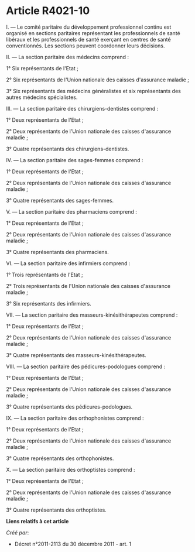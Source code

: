 # Article R4021-10

I. ― Le comité paritaire du développement professionnel continu est organisé en sections paritaires représentant les
professionnels de santé libéraux et les professionnels de santé exerçant en centres de santé conventionnés. Les sections
peuvent coordonner leurs décisions.

II. ― La section paritaire des médecins comprend :

1° Six représentants de l'Etat ;

2° Six représentants de l'Union nationale des caisses d'assurance maladie ;

3° Six représentants des médecins généralistes et six représentants des autres médecins spécialistes.

III. ― La section paritaire des chirurgiens-dentistes comprend :

1° Deux représentants de l'Etat ;

2° Deux représentants de l'Union nationale des caisses d'assurance maladie ;

3° Quatre représentants des chirurgiens-dentistes.

IV. ― La section paritaire des sages-femmes comprend :

1° Deux représentants de l'Etat ;

2° Deux représentants de l'Union nationale des caisses d'assurance maladie ;

3° Quatre représentants des sages-femmes.

V. ― La section paritaire des pharmaciens comprend :

1° Deux représentants de l'Etat ;

2° Deux représentants de l'Union nationale des caisses d'assurance maladie ;

3° Quatre représentants des pharmaciens.

VI. ― La section paritaire des infirmiers comprend :

1° Trois représentants de l'Etat ;

2° Trois représentants de l'Union nationale des caisses d'assurance maladie ;

3° Six représentants des infirmiers.

VII. ― La section paritaire des masseurs-kinésithérapeutes comprend :

1° Deux représentants de l'Etat ;

2° Deux représentants de l'Union nationale des caisses d'assurance maladie ;

3° Quatre représentants des masseurs-kinésithérapeutes.

VIII. ― La section paritaire des pédicures-podologues comprend :

1° Deux représentants de l'Etat ;

2° Deux représentants de l'Union nationale des caisses d'assurance maladie ;

3° Quatre représentants des pédicures-podologues.

IX. ― La section paritaire des orthophonistes comprend :

1° Deux représentants de l'Etat ;

2° Deux représentants de l'Union nationale des caisses d'assurance maladie ;

3° Quatre représentants des orthophonistes.

X. ― La section paritaire des orthoptistes comprend :

1° Deux représentants de l'Etat ;

2° Deux représentants de l'Union nationale des caisses d'assurance maladie ;

3° Quatre représentants des orthoptistes.

**Liens relatifs à cet article**

_Créé par_:

  - Décret n°2011-2113 du 30 décembre 2011 - art. 1
